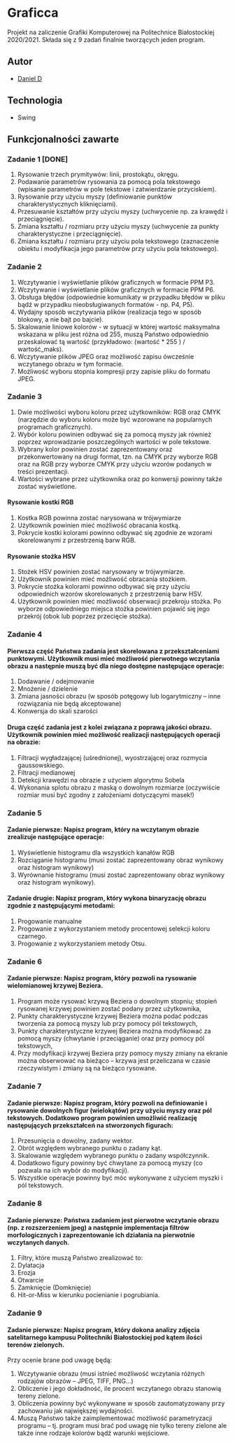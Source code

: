 # Graficca
Projekt na zaliczenie Grafiki Komputerowej na Politechnice Białostockiej 2020/2021. Składa się z 9 zadań finalnie tworzących jeden program. 

## Autor
* [Daniel D](https://github.com/Rivijczyk98)

## Technologia
* Swing

## Funkcjonalności zawarte
### Zadanie 1 [DONE]
1. Rysowanie trzech prymitywów: linii, prostokątu, okręgu.
1. Podawanie parametrów rysowania za pomocą pola tekstowego (wpisanie parametrów w pole tekstowe i zatwierdzanie przyciskiem).
1. Rysowanie przy użyciu myszy (definiowanie punktów charakterystycznych kliknięciami).
1. Przesuwanie kształtów przy użyciu myszy (uchwycenie np. za krawędź i przeciągnięcie).
1. Zmiana kształtu / rozmiaru przy użyciu myszy (uchwycenie za punkty charakterystyczne i przeciągnięcie).
1. Zmiana kształtu / rozmiaru przy użyciu pola tekstowego (zaznaczenie obiektu i modyfikacja jego parametrów przy użyciu pola tekstowego).

### Zadanie 2
1. Wczytywanie i wyświetlanie plików graficznych w formacie PPM P3.
1. Wczytywanie i wyświetlanie plików graficznych w formacie PPM P6.
1. Obsługa błędów (odpowiednie komunikaty w przypadku błędów w pliku bądź w przypadku nieobsługiwanych formatów - np. P4, P5).
1. Wydajny sposób wczytywania plików (realizacja tego w sposób blokowy, a nie bajt po bajcie).
1. Skalowanie liniowe kolorów - w sytuacji w której wartość maksymalna wskazana w pliku jest różna od 255, muszą Państwo odpowiednio przeskalować tą wartość (przykładowo: (wartość * 255 ) / wartość_maks).
1. Wczytywanie plików JPEG oraz możliwość zapisu ówcześnie wczytanego obrazu w tym formacie.
1. Możliwość wyboru stopnia kompresji przy zapisie pliku do formatu JPEG.

### Zadanie 3
1. Dwie możliwości wyboru koloru przez użytkowników: RGB oraz CMYK (narzędzie do wyboru koloru może być wzorowane na popularnych programach graficznych).
1. Wybór koloru powinien odbywać się za pomocą myszy jak również poprzez wprowadzanie poszczególnych wartości w pole tekstowe.
1. Wybrany kolor powinien zostać zaprezentowany oraz przekonwertowany na drugi format, tzn. na CMYK przy wyborze RGB oraz na RGB przy wyborze CMYK przy użyciu wzorów podanych w treści prezentacji.
1. Wartości wybrane przez użytkownika oraz po konwersji powinny także zostać wyświetlone.

#### Rysowanie kostki RGB

1. Kostka RGB powinna zostać narysowana w trójwymiarze
1. Użytkownik powinien mieć możliwość obracania kostką.
1. Pokrycie kostki kolorami powinno odbywać się zgodnie ze wzorami skorelowanymi z przestrzenią barw RGB.

#### Rysowanie stożka HSV
1. Stożek HSV powinien zostać narysowany w trójwymiarze.
1. Użytkownik powinien mieć możliwość obracania stożkiem.
1. Pokrycie stożka kolorami powinno odbywać się przy użyciu odpowiednich wzorów skorelowanych z przestrzenią barw HSV.
1. Użytkownik powinien mieć możliwość obserwacji przekroju stożka. Po wyborze odpowiedniego miejsca stożka powinien pojawić się jego przekrój (obok lub poprzez przecięcie stożka).

### Zadanie 4
#### Pierwsza część Państwa zadania jest skorelowana z przekształceniami punktowymi. Użytkownik musi mieć możliwość pierwotnego wczytania obrazu a następnie muszą być dla niego dostępne następujące operacje:
1. Dodawanie / odejmowanie
1. Mnożenie / dzielenie
1. Zmiana jasności obrazu (w sposób potęgowy lub logarytmiczny – inne rozwiązania nie będą akceptowane)
1. Konwersja do skali szarości

#### Druga część zadania jest z kolei związana z poprawą jakości obrazu. Użytkownik powinien mieć możliwość realizacji następujących operacji na obrazie:
1. Filtracji wygładzającej (uśrednionej), wyostrzającej oraz rozmycia gaussowskiego.
1. Filtracji medianowej
1. Detekcji krawędzi na obrazie z użyciem algorytmu Sobela
1. Wykonania splotu obrazu z maską o dowolnym rozmiarze (oczywiście rozmiar musi być zgodny z założeniami dotyczącymi masek!)

### Zadanie 5
#### Zadanie pierwsze: Napisz program, który na wczytanym obrazie zrealizuje następujące operacje:
1. Wyświetlenie histogramu dla wszystkich kanałów RGB
1. Rozciąganie histogramu (musi zostać zaprezentowany obraz wynikowy oraz histogram wynikowy)
1. Wyrównanie histogramu (musi zostać zaprezentowany obraz wynikowy oraz histogram wynikowy).

#### Zadanie drugie: Napisz program, który wykona binaryzację obrazu zgodnie z następującymi metodami:
1. Progowanie manualne
1. Progowanie z wykorzystaniem metody procentowej selekcji koloru czarnego.
1. Progowanie z wykorzystaniem metody Otsu.

### Zadanie 6
#### Zadanie pierwsze: Napisz program, który pozwoli na rysowanie wielomianowej krzywej Beziera.
1. Program może rysować krzywą Beziera o dowolnym stopniu; stopień rysowanej krzywej powinien zostać podany przez użytkownika,
1. Punkty charakterystyczne krzywej Beziera można podać podczas tworzenia za pomocą myszy lub przy pomocy pól tekstowych,
1. Punkty charakterystyczne krzywej Beziera można modyfikować za pomocą myszy (chwytanie i przeciąganie) oraz przy pomocy pól tekstowych,
1. Przy modyfikacji krzywej Beziera przy pomocy myszy zmiany na ekranie można obserwować na bieżąco – krzywa jest przeliczana w czasie rzeczywistym i zmiany są na bieżąco rysowane.

### Zadanie 7
#### Zadanie pierwsze: Napisz program, który pozwoli na definiowanie i rysowanie dowolnych figur (wielokątów) przy użyciu myszy oraz pól tekstowych. Dodatkowo program powinien umożliwić realizację następujących przekształceń na stworzonych figurach:
1. Przesunięcia o dowolny, zadany wektor.
1. Obrót względem wybranego punktu o zadany kąt.
1. Skalowanie względem wybranego punktu o zadany współczynnik.
1. Dodatkowo figury powinny być chwytane za pomocą myszy (co pozwala na ich wybór do modyfikacji).
1. Wszystkie operacje powinny być móc wykonywane z użyciem myszki i pól tekstowych.

### Zadanie 8 
#### Zadanie pierwsze: Państwa zadaniem jest pierwotne wczytanie obrazu (np. z rozszerzeniem jpeg) a następnie implementacja filtrów morfologicznych i zaprezentowanie ich działania na pierwotnie wczytanych danych.
1. Filtry, które muszą Państwo zrealizować to:
1. Dylatacja
1. Erozja
1. Otwarcie
1. Zamknięcie (Domknięcie)
1. Hit-or-Miss w kierunku pocienianie i pogrubiania.

### Zadanie 9
#### Zadanie pierwsze: Napisz program, który dokona analizy zdjęcia satelitarnego kampusu Politechniki Białostockiej pod kątem ilości terenów zielonych.
Przy ocenie brane pod uwagę będą:
1. Wczytywanie obrazu (musi istnieć możliwość wczytania różnych rodzajów obrazów – JPEG, TIFF, PNG…)
1. Obliczenie i jego dokładność, ile procent wczytanego obrazu stanowią tereny zielone.
1. Obliczenia powinny być wykonywane w sposób zautomatyzowany przy zachowaniu jak największej wydajności.
1. Muszą Państwo także zaimplementować możliwość parametryzacji programu – tj. program musi brać pod uwagę nie tylko tereny zielone ale także inne rodzaje kolorów bądź warunki wejściowe.
